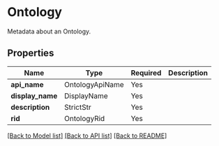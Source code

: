 # Ontology

Metadata about an Ontology.

## Properties
| Name | Type | Required | Description |
| ------------ | ------------- | ------------- | ------------- |
**api_name** | OntologyApiName | Yes |  |
**display_name** | DisplayName | Yes |  |
**description** | StrictStr | Yes |  |
**rid** | OntologyRid | Yes |  |


[[Back to Model list]](../../README.md#documentation-for-models) [[Back to API list]](../../README.md#documentation-for-api-endpoints) [[Back to README]](../../README.md)
